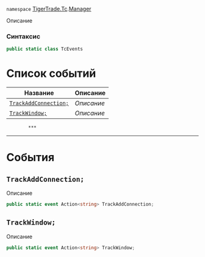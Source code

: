 
`namespace` [TigerTrade.Tc](../../TigerTrade.Tc.md).[Manager](../../TigerTrade.Tc/Manager.md)


Описание

### Синтаксис
```csharp
public static class TcEvents
```


# Список событий
| Название | Описание |
| --- | --- |
| [`TrackAddConnection;`](#TrackAddConnection;-p) | *Описание* |
| [`TrackWindow;`](#TrackWindow;-p) | *Описание* |




            ***  
 ***  
# События

## `TrackAddConnection;`<a href="TrackWindow;-p" id="TrackWindow;-p"></a>
Описание

```csharp
public static event Action<string> TrackAddConnection;
```

## `TrackWindow;`<a href="TrackWindow;-p" id="TrackWindow;-p"></a>
Описание

```csharp
public static event Action<string> TrackWindow;
```

